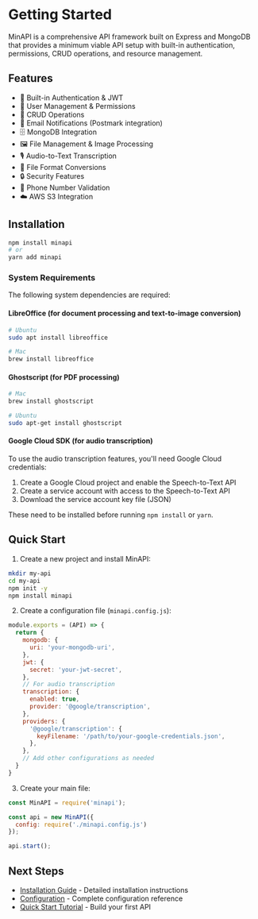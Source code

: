# Getting Started

MinAPI is a comprehensive API framework built on Express and MongoDB that provides a minimum viable API setup with built-in authentication, permissions, CRUD operations, and resource management.

## Features

- 🔐 Built-in Authentication & JWT
- 👥 User Management & Permissions
- 📝 CRUD Operations
- 📨 Email Notifications (Postmark integration)
- 🗄️ MongoDB Integration
- 🖼️ File Management & Image Processing
- 🎙️ Audio-to-Text Transcription
- 🔄 File Format Conversions
- 🔒 Security Features
- 📱 Phone Number Validation
- ☁️ AWS S3 Integration

## Installation

```bash
npm install minapi
# or
yarn add minapi
```

### System Requirements

The following system dependencies are required:

#### LibreOffice (for document processing and text-to-image conversion)
```bash
# Ubuntu
sudo apt install libreoffice

# Mac
brew install libreoffice
```

#### Ghostscript (for PDF processing)
```bash
# Mac
brew install ghostscript

# Ubuntu
sudo apt-get install ghostscript
```

#### Google Cloud SDK (for audio transcription)
To use the audio transcription features, you'll need Google Cloud credentials:

1. Create a Google Cloud project and enable the Speech-to-Text API
2. Create a service account with access to the Speech-to-Text API
3. Download the service account key file (JSON)

These need to be installed before running `npm install` or `yarn`.

## Quick Start

1. Create a new project and install MinAPI:
```bash
mkdir my-api
cd my-api
npm init -y
npm install minapi
```

2. Create a configuration file (`minapi.config.js`):
```javascript
module.exports = (API) => {
  return {
    mongodb: {
      uri: 'your-mongodb-uri',
    },
    jwt: {
      secret: 'your-jwt-secret',
    },
    // For audio transcription
    transcription: {
      enabled: true,
      provider: '@google/transcription',
    },
    providers: {
      '@google/transcription': {
        keyFilename: '/path/to/your-google-credentials.json',
      },
    },
    // Add other configurations as needed
  }
}
```

3. Create your main file:
```javascript
const MinAPI = require('minapi');

const api = new MinAPI({
  config: require('./minapi.config.js')
});

api.start();
```

## Next Steps

- [Installation Guide](./installation) - Detailed installation instructions
- [Configuration](./configuration) - Complete configuration reference
- [Quick Start Tutorial](./quick-start) - Build your first API 